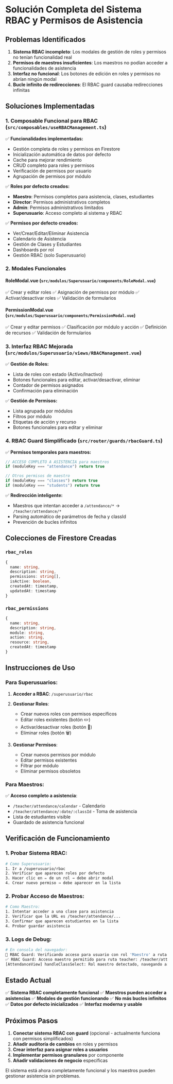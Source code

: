 # Solución Completa del Sistema RBAC y Permisos de Asistencia

## Problemas Identificados

1. **Sistema RBAC incompleto**: Los modales de gestión de roles y permisos no tenían funcionalidad real
2. **Permisos de maestros insuficientes**: Los maestros no podían acceder a funcionalidades de asistencia
3. **Interfaz no funcional**: Los botones de edición en roles y permisos no abrían ningún modal
4. **Bucle infinito de redirecciones**: El RBAC guard causaba redirecciones infinitas

## Soluciones Implementadas

### 1. **Composable Funcional para RBAC** (`src/composables/useRBACManagement.ts`)

✅ **Funcionalidades implementadas:**

- Gestión completa de roles y permisos en Firestore
- Inicialización automática de datos por defecto
- Cache para mejorar rendimiento
- CRUD completo para roles y permisos
- Verificación de permisos por usuario
- Agrupación de permisos por módulo

✅ **Roles por defecto creados:**

- **Maestro**: Permisos completos para asistencia, clases, estudiantes
- **Director**: Permisos administrativos completos
- **Admin**: Permisos administrativos limitados
- **Superusuario**: Acceso completo al sistema y RBAC

✅ **Permisos por defecto creados:**

- Ver/Crear/Editar/Eliminar Asistencia
- Calendario de Asistencia
- Gestión de Clases y Estudiantes
- Dashboards por rol
- Gestión RBAC (solo Superusuario)

### 2. **Modales Funcionales**

#### **RoleModal.vue** (`src/modulos/Superusuario/components/RoleModal.vue`)

✅ Crear y editar roles
✅ Asignación de permisos por módulo
✅ Activar/desactivar roles
✅ Validación de formularios

#### **PermissionModal.vue** (`src/modulos/Superusuario/components/PermissionModal.vue`)

✅ Crear y editar permisos
✅ Clasificación por módulo y acción
✅ Definición de recursos
✅ Validación de formularios

### 3. **Interfaz RBAC Mejorada** (`src/modulos/Superusuario/views/RBACManagement.vue`)

✅ **Gestión de Roles:**

- Lista de roles con estado (Activo/Inactivo)
- Botones funcionales para editar, activar/desactivar, eliminar
- Contador de permisos asignados
- Confirmación para eliminación

✅ **Gestión de Permisos:**

- Lista agrupada por módulos
- Filtros por módulo
- Etiquetas de acción y recurso
- Botones funcionales para editar y eliminar

### 4. **RBAC Guard Simplificado** (`src/router/guards/rbacGuard.ts`)

✅ **Permisos temporales para maestros:**

```typescript
// ACCESO COMPLETO A ASISTENCIA para maestros
if (moduleKey === "attendance") return true

// Otros permisos de maestro
if (moduleKey === "classes") return true
if (moduleKey === "students") return true
```

✅ **Redirección inteligente:**

- Maestros que intentan acceder a `/attendance/*` → `/teacher/attendance/*`
- Parsing automático de parámetros de fecha y classId
- Prevención de bucles infinitos

## Colecciones de Firestore Creadas

### `rbac_roles`

```typescript
{
  name: string,
  description: string,
  permissions: string[],
  isActive: boolean,
  createdAt: timestamp,
  updatedAt: timestamp
}
```

### `rbac_permissions`

```typescript
{
  name: string,
  description: string,
  module: string,
  action: string,
  resource: string,
  createdAt: timestamp
}
```

## Instrucciones de Uso

### Para Superusuarios:

1. **Acceder a RBAC**: `/superusuario/rbac`
2. **Gestionar Roles**:
   - Crear nuevos roles con permisos específicos
   - Editar roles existentes (botón ✏️)
   - Activar/desactivar roles (botón 🔌)
   - Eliminar roles (botón 🗑️)

3. **Gestionar Permisos**:
   - Crear nuevos permisos por módulo
   - Editar permisos existentes
   - Filtrar por módulo
   - Eliminar permisos obsoletos

### Para Maestros:

✅ **Acceso completo a asistencia**:

- `/teacher/attendance/calendar` - Calendario
- `/teacher/attendance/:date/:classId` - Toma de asistencia
- Lista de estudiantes visible
- Guardado de asistencia funcional

## Verificación de Funcionamiento

### 1. **Probar Sistema RBAC**:

```bash
# Como Superusuario:
1. Ir a /superusuario/rbac
2. Verificar que aparecen roles por defecto
3. Hacer clic en ✏️ de un rol → debe abrir modal
4. Crear nuevo permiso → debe aparecer en la lista
```

### 2. **Probar Acceso de Maestros**:

```bash
# Como Maestro:
1. Intentar acceder a una clase para asistencia
2. Verificar que la URL es /teacher/attendance/...
3. Confirmar que aparecen estudiantes en la lista
4. Probar guardar asistencia
```

### 3. **Logs de Debug**:

```bash
# En consola del navegador:
👤 RBAC Guard: Verificando acceso para usuario con rol 'Maestro' a ruta '/teacher/attendance/...'
✅ RBAC Guard: Acceso maestro permitido para ruta teacher: /teacher/attendance/...
[AttendanceView] handleClassSelect: Rol maestro detectado, navegando a: /teacher/attendance/...
```

## Estado Actual

✅ **Sistema RBAC completamente funcional**
✅ **Maestros pueden acceder a asistencias**
✅ **Modales de gestión funcionando**
✅ **No más bucles infinitos**
✅ **Datos por defecto inicializados**
✅ **Interfaz moderna y usable**

## Próximos Pasos

1. **Conectar sistema RBAC con guard** (opcional - actualmente funciona con permisos simplificados)
2. **Añadir auditoría de cambios** en roles y permisos
3. **Crear interfaz para asignar roles a usuarios**
4. **Implementar permisos granulares** por componente
5. **Añadir validaciones de negocio** específicas

El sistema está ahora completamente funcional y los maestros pueden gestionar asistencia sin problemas.

